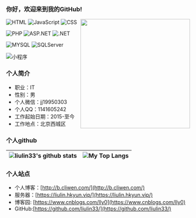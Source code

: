 ### 你好，欢迎来到我的GitHub!

<img align='right' src='https://q.qlogo.cn/g?b=qq&nk=1141605242&s=640' width='300'>

![HTML](https://img.shields.io/badge/HTML-前端-green)   ![JavaScript](https://img.shields.io/badge/JavaScript-前端-green)   ![CSS](https://img.shields.io/badge/CSS-前端-green)

![PHP](https://img.shields.io/badge/PHP-后端-yellow)    ![ASP.NET](https://img.shields.io/badge/APS.NET-后端-yellow)    ![.NET](https://img.shields.io/badge/.NET-后端-yellow)

![MYSQL](https://img.shields.io/badge/MySQL-数据库-brightgreen) ![SQLServer](https://img.shields.io/badge/SQLServer-数据库-brightgreen)

![小程序](https://img.shields.io/badge/小程序-开发-green)

### 个人简介

- 职业：IT
- 性别：男
- 个人微信：jj19950303
- 个人QQ：1141605242
- 工作起始日期：2015-至今
- 工作地点：北京西城区

### 个人github

| ![liulin33's github stats](https://github-readme-stats.vercel.app/api?username=liulin33&show_icons=true&locale=en&hide_border=true) | ![My Top Langs](https://github-readme-stats.vercel.app/api/top-langs/?username=liulin33&locale=en&hide_border=true&layout=compact) |
| ------------------------------------------------------------ | ------------------------------------------------------------ |

### 个人站点

- 个人博客：[http://b.cliwen.com/](http://b.cliwen.com/)
- 服务器：[https://liulin.hkyun.vip/](https://liulin.hkyun.vip/)
- 博客园: [https://www.cnblogs.com/lly0](https://www.cnblogs.com/lly0)
- GitHub:[https://github.com/liulin33/](https://github.com/liulin33/)
